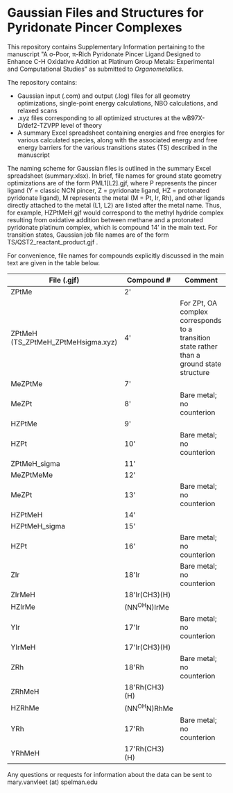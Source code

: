 # Gaussian Files and Structures for Pyridonate Pincer Complexes

This repository contains Supplementary Information pertaining to the manuscript "A σ-Poor, π-Rich Pyridonate Pincer Ligand Designed to Enhance C-H Oxidative Addition at Platinum Group Metals: Experimental and Computational Studies" as submitted to _Organometallics_. 

The repository contains:
* Gaussian input (.com) and output (.log) files for all geometry optimizations, single-point energy calculations, NBO calculations, and relaxed scans
* .xyz files corresponding to all optimized structures at the wB97X-D/def2-TZVPP level of theory
* A summary Excel spreadsheet containing energies and free energies for various calculated species, along with the associated energy and free energy barriers for the various transitions states (TS) described in the manuscript

The naming scheme for Gaussian files is outlined in the summary Excel
spreadsheet (summary.xlsx). In brief, file names for ground state geometry
optimizations are of the form PML1[L2].gjf, where P represents the pincer
ligand (Y = classic NCN pincer, Z = pyridonate ligand, HZ = protonated
pyridonate ligand), M represents the metal (M = Pt, Ir, Rh), and other ligands
directly attached to the metal (L1, L2) are listed after the metal name. Thus,
for example, HZPtMeH.gjf would correspond to the methyl hydride complex
resulting from oxidative addition between methane and a protonated pyridonate
platinum complex, which is compound 14’ in the main text. For transition
states, Gaussian job file names are of the form TS/QST2_reactant_product.gjf .

For convenience, file names for compounds explicitly discussed in the main text are
given in the table below.

| File (.gjf)  | Compound # | Comment     |
|--------------|------------|-------------|
| ZPtMe        |  2'        |             |
| ZPtMeH (TS_ZPtMeH_ZPtMeHsigma.xyz)      |  4'        |  For ZPt, OA complex corresponds to a transition state rather than a ground state structure         |
| MeZPtMe      |  7'        |             |
| MeZPt        |  8'        | Bare metal; no counterion    |
| HZPtMe       |  9'        |             |
| HZPt         |  10'       | Bare metal; no counterion     |
| ZPtMeH\_sigma |  11'       |             |
| MeZPtMeMe    |  12'       |             |
| MeZPt        |  13'       |  Bare metal; no counterion            |
| HZPtMeH      |  14'       |             |
| HZPtMeH\_sigma |  15'       |             |
| HZPt         |  16'       |  Bare metal; no counterion            |
| ZIr       |  18'Ir       |  Bare metal; no counterion |
| ZIrMeH       |  18'Ir(CH3)(H)       |          |
| HZIrMe       |  (NN<sup>OH</sup>N)IrMe       |            |
| YIr       |  17'Ir       |  Bare metal; no counterion |
| YIrMeH       |  17'Ir(CH3)(H)       |          |
| ZRh       |  18'Rh       |  Bare metal; no counterion |
| ZRhMeH       |  18'Rh(CH3)(H)       |          |
| HZRhMe       |  (NN<sup>OH</sup>N)RhMe       |            |
| YRh       |  17'Rh       |  Bare metal; no counterion |
| YRhMeH       |  17'Rh(CH3)(H)       |          |



Any questions or requests for information about the data can be sent to mary.vanvleet (at) spelman.edu



